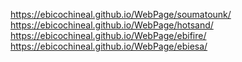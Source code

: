 <https://ebicochineal.github.io/WebPage/soumatounk/>  
<https://ebicochineal.github.io/WebPage/hotsand/>  
<https://ebicochineal.github.io/WebPage/ebifire/>  
<https://ebicochineal.github.io/WebPage/ebiesa/>  